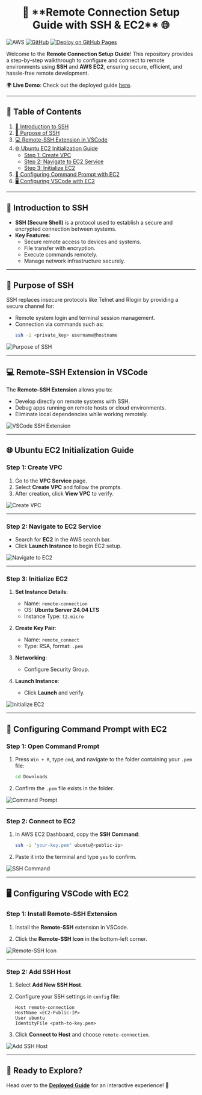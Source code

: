 <div align="center">
    <h1> 🚀 **Remote Connection Setup Guide with SSH & EC2** 🌐 </h1>
</div>

![AWS](https://img.shields.io/badge/AWS-FF9900?logo=amazon-aws&logoColor=white) [![GitHub](https://img.shields.io/github/license/ThongNguyenDT/Unlocking-Remote-AWS-Development-Using-VS-Code-with-EC2-An-Alternative-to-Cloud9?color=red)](LICENSE) [![Deploy on GitHub Pages](https://img.shields.io/badge/Deploy-GitHub%20Pages-blue)](https://thongnguyendt.github.io/Unlocking-Remote-AWS-Development-Using-VS-Code-with-EC2-An-Alternative-to-Cloud9/10.cloudfrontdistribution/)

Welcome to the **Remote Connection Setup Guide**! This repository provides a step-by-step walkthrough to configure and connect to remote environments using **SSH** and **AWS EC2**, ensuring secure, efficient, and hassle-free remote development.

🌍 **Live Demo**: Check out the deployed guide [here](https://thongnguyendt.github.io/Unlocking-Remote-AWS-Development-Using-VS-Code-with-EC2-An-Alternative-to-Cloud9/10.cloudfrontdistribution/).

---

## 📜 **Table of Contents**
1. [🔑 Introduction to SSH](#-introduction-to-ssh)
2. [🎯 Purpose of SSH](#-purpose-of-ssh)
3. [💻 Remote-SSH Extension in VSCode](#-remote-ssh-extension-in-vscode)
4. [🌐 Ubuntu EC2 Initialization Guide](#-ubuntu-ec2-initialization-guide)
   - [Step 1: Create VPC](#step-1-create-vpc)
   - [Step 2: Navigate to EC2 Service](#step-2-navigate-to-ec2-service)
   - [Step 3: Initialize EC2](#step-3-initialize-ec2)
5. [📂 Configuring Command Prompt with EC2](#-configuring-command-prompt-with-ec2)
6. [🖥️ Configuring VSCode with EC2](#-configuring-vscode-with-ec2)

---

## 🔑 **Introduction to SSH**

- **SSH (Secure Shell)** is a protocol used to establish a secure and encrypted connection between systems.
- **Key Features**:
  - Secure remote access to devices and systems.
  - File transfer with encryption.
  - Execute commands remotely.
  - Manage network infrastructure securely.

---

## 🎯 **Purpose of SSH**
SSH replaces insecure protocols like Telnet and Rlogin by providing a secure channel for:
- Remote system login and terminal session management.
- Connection via commands such as:
  ```bash
  ssh -i <private_key> username@hostname
  ```

![Purpose of SSH](/images/part1/1-1.2-ssh.jpeg)

---

## 💻 **Remote-SSH Extension in VSCode**
The **Remote-SSH Extension** allows you to:
- Develop directly on remote systems with SSH.
- Debug apps running on remote hosts or cloud environments.
- Eliminate local dependencies while working remotely.

![VSCode SSH Extension](/images/part1/1-1.3-extension.png)

---

## 🌐 **Ubuntu EC2 Initialization Guide**

### Step 1: Create VPC
1. Go to the **VPC Service** page.
2. Select **Create VPC** and follow the prompts.
3. After creation, click **View VPC** to verify.

![Create VPC](/images/part1/1-1.4-step1-3.png)

---

### Step 2: Navigate to EC2 Service
- Search for **EC2** in the AWS search bar.
- Click **Launch Instance** to begin EC2 setup.

![Navigate to EC2](/images/part1/1-1.4-step2-1.png)

---

### Step 3: Initialize EC2
1. **Set Instance Details**:
   - Name: `remote-connection`
   - OS: **Ubuntu Server 24.04 LTS**
   - Instance Type: `t2.micro`

2. **Create Key Pair**:
   - Name: `remote_connect`
   - Type: RSA, format: `.pem`

3. **Networking**:
   - Configure Security Group.

4. **Launch Instance**:
   - Click **Launch** and verify.

![Initialize EC2](/images/part1/1-1.4-step3-8.png)

---

## 📂 **Configuring Command Prompt with EC2**

### Step 1: Open Command Prompt
1. Press `Win + R`, type `cmd`, and navigate to the folder containing your `.pem` file:
   ```bash
   cd Downloads
   ```

2. Confirm the `.pem` file exists in the folder.

![Command Prompt](/images/part1/1-1.5-step1-2.png)

---

### Step 2: Connect to EC2
1. In AWS EC2 Dashboard, copy the **SSH Command**:
   ```bash
   ssh -i "your-key.pem" ubuntu@<public-ip>
   ```

2. Paste it into the terminal and type `yes` to confirm.

![SSH Command](/images/part1/1-1.5-step2-3.png)

---

## 🖥️ **Configuring VSCode with EC2**

### Step 1: Install Remote-SSH Extension
1. Install the **Remote-SSH** extension in VSCode.

2. Click the **Remote-SSH Icon** in the bottom-left corner.

![Remote-SSH Icon](/images/part1/1-1.6-2.png)

---

### Step 2: Add SSH Host
1. Select **Add New SSH Host**.
2. Configure your SSH settings in `config` file:
   ```plaintext
   Host remote-connection
   HostName <EC2-Public-IP>
   User ubuntu
   IdentityFile <path-to-key.pem>
   ```

3. Click **Connect to Host** and choose `remote-connection`.

![Add SSH Host](/images/part1/1-1.6-6.png)

---

## 🌟 **Ready to Explore?**
Head over to the **[Deployed Guide](https://your-deployment-url.github.io)** for an interactive experience! 🎉
```